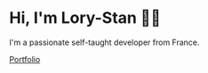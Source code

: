 # Hi, I'm Lory-Stan 👋🏽

I'm a passionate self-taught developer from France.

[Portfolio](https://stantanasi.github.io)
